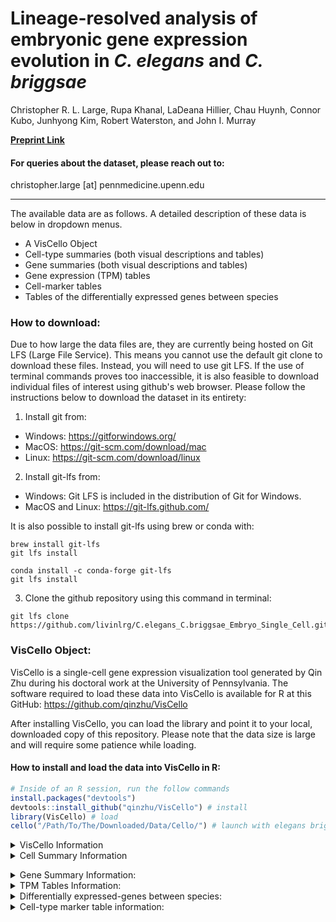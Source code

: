 # Lineage-resolved analysis of embryonic gene expression evolution in <I>C. elegans</I> and <I>C. briggsae</I>
Christopher R. L. Large, Rupa Khanal, LaDeana Hillier, Chau Huynh, Connor Kubo, Junhyong Kim, Robert Waterston, and John I. Murray


__[Preprint Link](https://www.biorxiv.org/content/10.1101/2024.02.03.578695v1)__
#### For queries about the dataset, please reach out to:
<p>
    christopher.large [at] pennmedicine.upenn.edu<br>
 
 ***
 
</p>


The available data are as follows. A detailed description of these data is below in dropdown menus.
 - A VisCello Object
 - Cell-type summaries (both visual descriptions and tables)
 - Gene summaries (both visual descriptions and tables)
 - Gene expression (TPM) tables
 - Cell-marker tables
 - Tables of the differentially expressed genes between species

### How to download:
Due to how large the data files are, they are currently being hosted on Git LFS (Large File Service). This means you cannot use the default git clone to download these files. Instead, you will need to use git LFS. If the use of terminal commands proves too inaccessible, it is also feasible to download individual files of interest using github's web browser. Please follow the instructions below to download the dataset in its entirety:

 1. Install git from:
 * Windows: <https://gitforwindows.org/>
 * MacOS: <https://git-scm.com/download/mac>
 * Linux: <https://git-scm.com/download/linux>

 2. Install git-lfs from:
 * Windows: Git LFS is included in the distribution of Git for Windows.
 * MacOS and Linux: <https://git-lfs.github.com/>

 It is also possible to install git-lfs using brew or conda with:
```
brew install git-lfs
git lfs install
```
```
conda install -c conda-forge git-lfs
git lfs install
```

 3. Clone the github repository using this command in terminal:
    
```
git lfs clone https://github.com/livinlrg/C.elegans_C.briggsae_Embryo_Single_Cell.git
```

### VisCello Object:
VisCello is a single-cell gene expression visualization tool generated by Qin Zhu during his doctoral work at the University of Pennsylvania. The software required to load these data into VisCello is available for R at this GitHub: https://github.com/qinzhu/VisCello

After installing VisCello, you can load the library and point it to your local, downloaded copy of this repository. Please note that the data size is large and will require some patience while loading.

#### How to install and load the data into VisCello in R:

``` r
# Inside of an R session, run the follow commands
install.packages("devtools") 
devtools::install_github("qinzhu/VisCello") # install
library(VisCello) # load
cello("/Path/To/The/Downloaded/Data/Cello/") # launch with elegans briggsae data
```

<details>
           <summary>VisCello Information</summary>
<p>

<p align="center">
  <img width="800" src=/Example_Images/VisCelloExample.png>
</p>

 #### Summary:
<p>
 Using VisCello, you can visualize the expression of your favorite gene across the <em>C. elegans</em> and <em>C. briggsae</em> single-cell datasets in a number of different UMAP projections. Here we have included joint projections of the global dataset, of individual cell class subsets, and of embryo time subsets. All of the joint projections are generated using Seurat V4 CCA. We have also included projections in which the <em>C. elegans</em> and <em>C. briggsae</em> cells are displayed on their own in the same UMAP embeddings.
</p>

<p>
You can search for your favorite gene from either of the species by looking up the gene name, the sequence name, or the WBGene name.
</p>

<p>
 In addition to viewing expression, you can also visualize the cell identity and other metadata that we have annotated using the orthologous markers between <em>C. elegans</em> and <em>C. briggsae</em>. The information about these metadata columns is below.
</p>
 
#### Meta Data:
- lineage - The manually annotated cell lineage. For ambiguities in division orientation, an x is used (e.g. MSx to refer to MSa and MSp).
- cell_type - The terminal cell-type identities, manually annotated using homologous marker genes. 
- species - Whether the cell is from <em>C. elegans</em> or <em>C. briggsae</em>
- embryo_time - The estimated age of the embryo from which the cell was drawn. See Packer and Zhu et al., 2019 for more details on how this was calculated. <em>C. briggsae</em> embryo_time was estimated using the orthologous genes between the species.
- dataset - Which collection batch the cells come from. 
- n_umi - The number of UMI-collapsed sequencing reads that are associated with the cell.
- genotype - The genotype from which the cell came from. Some of the _C. elegans_ cells are from mutant animals.
  - Wild-type _C. elegans_: N2 and VC2010
  - Wild-type _C. briggsae_: AF16
  - Mutant _C. elegans_ for mec-3: VC2396 mec-3(gk1126). Mutants for mec-3 appear to be missing their touch neurons and markers of the touch neurons are not detected.
  - Mutant _C. elegans_ for M03D4.4: VC4183 M03D4.4(gk5269[loxP + myo-2p::GFP::unc-54 3' UTR + rps-27p::neoR::unc-54 3' UTR + loxP]). This mutant strain for M03D4.4 appears otherwise wild-type in cell composition and expression.
  - Mutant _C. elegans_ for ceh-9: YL633 ceh-9(tm2747). This mutant strain for ceh-9 appears otherwise wild-type in cell composition and expression.
- potential_low_quality_cell - Using a variety of manual annotation strategies, we have identified some cells that don't behave consistently across UMAP embeddings due to a variety of technical reasons. These have been left in the dataset as they often represent 'normal cells', but have been labeled as being potentially low-quality.
- high_background - The amount of background reads was estimated for every cell similar to Packer and Zhu et al., 2019. The cells labeled here as TRUE had a fraction of reads from background higher than 0.75.
- possible_doublet - Droplets that annotated as possibly containing two or more cells. Not all cells annotated as possible droplets are as such. Please see Packer and Zhu et al., 2019 for details on how the background was estimated.
- packer_cell_type - Cell type annotation from Packer and Zhu et al., 2019.
- packer_cell_subtype - Cell type annotation from Packer and Zhu et al., 2019.
- packer_plot_cell_type - Cell type annotation from Packer and Zhu et al., 2019.
- SizeFactor - A column used to estimate the library size.
- smoothed_embryo_time - The estimated embryo time calculated as above, with an additional nearest neighbor smoothing algorithm to use the neighboring cell's embryo time and transcriptome to better approximate the age of the embryo.
- embryo_time_bin - Binned smoothed embryo time with lt_100 meaning 'less than 100' and gt_710 meaning 'greater than 710.
- Gene Expression - Used to inspect gene expression.
---
</p>
</details>

<details>
           <summary>Cell Summary Information</summary>
<p>
 <p>

 The cell-type summaries available in the cell_plots/ directory describe how the cell-types differ between _C. elegans_ and _C. briggsae_ using a variety of summary statistics. The data underlying the cell-types data is available in cell_data.txt for the terminal cell-types. The description of what is included in these summaries are below with an example plot for the ASG neuron:

 <p align="center">
  <img width="800" src=/Example_Images/ExampleASGNeuron.png>
</p>
 
 1. The relative TPM of every gene in _C. elegans_ and _C. briggsae_. Whether a gene is a cell-type marker within that species or both is labeled.
 2. A barplot of the cell-type markers from _C. elegans_ binned by their WormCat gene category.
 3. The top cell-type markers that are shared between species (black outline), private to _C. elegans_ (green), or private to _C. briggsae_ (blue). The private markers can also include genes that weren't annotated as being directly orthologous between the species.
 4. A bunch of cell type metrics, where the values for that cell type are shown in green for _C. elegans_ and blue for _C. briggsae_ (red for both) ontop of the dataset wide distribution.
  - Cell count: number of cells in the dataset
  - Gini coefficient: A measure of inequality that shows how evenly distributed the TPM values are (0 = even, 1 = skewed)
  - The number of genes ‘detected’ in that cell type. Calculated by generating 1000 bootstraps of the TPM, then selecting genes whose 95% lower CI doesn’t intersect 0.
  - How many of the markers of that cell-type are just in one species versus the total markers (shared + private)
  - The number of UMI-collapsed sequencing reads that are associated with the cell-type.
  - Jensen-Shannon Distance: Metric of distance between the two species cell transcriptomes.
  - Pearson Correlation: Metric of similarity between the two species cell transcriptomes.
  - The number of differentially expressed genes between the species.

   ### The description of the cell_data.txt file is below:
   - cell-type - The name of the cell type.
   - jsd_median - The median Jensen-shannon distance between the transcriptomes of the homologous cell-types between _C. elegans_ and _C. briggsae_, calculated on 1000 bootstraped TPM values.
   - jsd_lower - The lower 95% confidence-interval of the Jensen-shannon distance between the transcriptomes of the homologous cell-types between _C. elegans_ and _C. briggsae_, calculated on 1000 bootstraped TPM values.
   - jsd_upper - The upper 95% confidence-interval of the Jensen-shannon distance between the transcriptomes of the homologous cell-types between _C. elegans_ and _C. briggsae_, calculated on 1000 bootstraped TPM values.
 - corr_median - The median pearson correlation between the transcriptomes of the homologous cell-types between _C. elegans_ and _C. briggsae_, calculated on 1000 bootstraped TPM values.
 - corr_lower - The lower 95% confidence-interval of the Pearson correlation between the transcriptomes of the homologous cell-types between _C. elegans_ and _C. briggsae_, calculated on 1000 bootstraped TPM values.
 - corr_upper - The upper 95% confidence-interval of the Pearson correlation between the transcriptomes of the homologous cell-types between _C. elegans_ and _C. briggsae_, calculated on 1000 bootstraped TPM values.
 - cell_class - The tissue subset the cell is a part of.
 - neuron_type - The neuron-type as described in the L4 connectome.
 - n.umi - Mean number of UMI of the cells across both species.
 - elegans_gini - _C. elegans_ gini coefficient, calculated on the pseudobulked TPM.
 - briggsae_gini - _C. briggsae_ gini coefficient, calculated on the pseudobulked TPM.
 - elegans_genes_detected_0.05 - Number of genes detected using trinarization (Zeisel et al., 2018) at 5% prior for percentage of cells genes detected in
 - elegans_genes_detected_0.10 - Number of genes detected using trinarization at 10% prior for percentage of cells genes detected in
 - elegans_genes_maybe_0.05 - Number of genes maybe detected using trinarization at 5% prior for percentage of cells genes detected in
 - elegans_genes_maybe_0.10 - Number of genes maybe detected using trinarization at 10% prior for percentage of cells genes detected in
 - elegans_genes_ci_detected - Number of genes detected using binarization using the 95% CI on bootstrapped TPM
 - elegans_cell_count - Cell count
 - briggsae_detected_0.05 - Number of genes detected using trinarization at 5% prior for percentage of cells genes detected in
 - briggsae_detected_0.10 - Number of genes detected using trinarization at 10% prior for percentage of cells genes detected in
 - briggsae_maybe_0.05 - Number of genes maybe detected using trinarization at 5% prior for percentage of cells genes detected in
 - briggsae_maybe_0.10 - Number of genes maybe detected using trinarization at 10% prior for percentage of cells genes detected in
 - briggsae_ci_detected - Number of genes detected using binarization using the 95% CI on bootstrapped TPM
 - briggsae_cell_count - Cell count
 - both_detected_0.05 - Union of number of genes detected using trinarization at 5% prior for percentage of cells genes detected in
 - both_maybe_0.05 - Union of number of genes detected using trinarization at 10% prior for percentage of cells genes detected in
 - both_ci_detected - Union of number of genes detected using trinarization at 5% prior for percentage of cells genes detected in
 - either_detected_0.05 - Number of genes detected using trinarization at 5% prior for percentage of cells genes detected in for either species
 - either_maybe_0.05 - Number of genes detected using trinarization at 10% prior for percentage of cells genes detected in for either species
 - either_ci_detected - Number of genes  detected using binarization using the 95% CI on bootstrapped TPM in either species
 - btwn_species_dge - How many differentially expressed between homologous cell type between elegans and briggsae
 - filter_out - Should be filtered ==TRUE
 - deg_over_expressed_0.05 - How many differentially expressed between homologous cell type between elegans and briggsae over number of genes detected at 5% prior
 - deg_over_expressed_0.10 - How many differentially expressed between homologous cell type between elegans and briggsae over number of genes detected at 10% prior
 - deg_over_expressed_boot - How many differentially expressed between homologous cell type between elegans and briggsae over number of genes detected  using bootstrap binarization
 - ele_markers - Number of elegans markers
 - bri_markers - Number of briggsae markers
 - shared_markers - Number of shared markers
 - either_markers - Union of number of markers 
 - ele_markers_common - Number of markers in 1:1 orthology set
 - bri_markers_common - Number of markers in 1:1 orthology set
 - ele_markers_private - Number of markers that are private to elegans
 - bri_markers_private - Number of markers that are private to briggsae
 - either_markers_common - Union of number of markers using only 1:1 orthology set

---
</p>
</p>
</details>

</p>
</details>

<details>
           <summary>Gene Summary Information: </summary>
<p>
<p>
 
The gene summaries that will be uploaded in the gene_plots/ directory describe how the gene expression profiles differ between _C. elegans_ and _C. briggsae_ using a variety of summary statistics. The description of what is included in these summaries are below with an example plot for pha-4:

<p align="center">
  <img width="1200" src=/Example_Images/ceh-53.png>
</p>

<details>
<summary>Cell-types and UMAP Projections</summary>

+ <details>
    <summary>Global UMAP:</summary>
 
     <p align="center">
  <img width="1200" src=/Example_Images/Global.png>
    </p>
   </details>
+ <details>
   <summary>Progenitor UMAP:</summary>
 
    <p align="center">
  <img width="600" src=/Example_Images/Early.png>
    </p>
   </details>
+ <details>
   <summary>Ciliated neurons UMAP:</summary>
 
    <p align="center">
  <img width="600" src=/Example_Images/Ciliated_neurons.png>
    </p>
   </details>
+ <details>
   <summary>Nonciliated neurons UMAP:</summary>
    <p align="center">
  <img width="600" src=/Example_Images/Nonciliated_neurons.png>
    </p>
   </details>
+ <details>
   <summary>Hypodermis and seam UMAP:</summary>
    <p align="center">
  <img width="600" src=/Example_Images/Hypodermis_seam.png>
    </p>
   </details>
+ <details>
   <summary>Intestine UMAP:</summary>
    <p align="center">
  <img width="600" src=/Example_Images/Intestine.png>
    </p>
   </details>
+ <details>
   <summary>Mesoderm UMAP:</summary>
    <p align="center">
  <img width="600" src=/Example_Images/Mesoderm.png>
    </p>
   </details>
+ <details>
   <summary>Muscle UMAP:</summary>
    <p align="center">
  <img width="600" src=/Example_Images/Muscle.png>
    </p>
   </details>
+ <details>
   <summary>Pharyx glia excretory UMAP:</summary>
    <p align="center">
  <img width="600" src=/Example_Images/Pharyx_glia_excretory.png>
    </p>
   </details>
</details>


 1. Global UMAP showing the expression of your gene of interest. 
 2. Cell subset UMAP showing the expression of your gene of interest. The choice of which UMAP is shown is based on which cell-type shows maximum expression across all cell-types between the two species.
 3. Terminal cell-type comparative TPM values shown in log2 space. The cell-types are summarized by their cell class.
 4. Progenitor cell-type comparative TPM values shown in log2 space. The progenitors are summarized by their general lineage type.
 5. A bunch of gene metrics, where the values for this gene is shown in red as a confidence interval (CI) range on top of the dataset wide distribution. These metrics are shown for the terminal and progenitor cell-types.
  - Gene expression patern distance shown as the Jensen-Shannon Distance (JSD) calculated on the bootstrapped TPM values. The CI and median for the gene JSD was calculated on the bootstrap resampled TPM values.
  - Gene expression patern distance shown as the Pearson correlation coefficient calculated on the bootstrapped TPM values. The CI and median for the gene Pearson correlation coefficient was calculated on the bootstrap resampled TPM values.
  - The broadness of gene expression pattern shown as the Tau value for _C. elegans_.
  - The broadness of gene expression pattern shown as the Tau value for _C. briggsae_.
  - The maximum TPM value across any cell-type in both species.
---
</p>
</p>
</details>


<details>
           <summary>TPM Tables Information: </summary>
<p>
 <p>

Available here is the expression value of every gene in the _C. elegans_ and _C. briggsae_ genome, summarized as the transcripts per million (TPM) on pseudobulked progenitor and terminal cell-types. To evaluate the variation in the measurement of these TPM values, we have used bootstrapping to take samples of the cells and generate several confidence intervals on the cellular expression values. A gene can be thought of as confidently detected in that cell-type if its lower 95% confidence interval does not intersect zero. Additionally, we have assessed the percentage of cells from that cell-type that we were able to detect expression from.
 
---
</p>
</p>
</details>

<details>
           <summary>Differentially expressed-genes between species: </summary>
<p>
 <p>
  
To identify genes differentially expressed between _C. elegans_ and _C. briggsae_ within the homologous cell-types, we used Seurat V4. A Wilcoxon Rank Sum test was run between the cells of that cell-type from _C. elegans_ against the cells of that cell-type from _C. briggsae_. The data have been filtered for an adjusted p-value less than 0.05 and a log2 fold-change of greater than 1 or less than -1. The columns in the table are as below:

 - p_val - The unadjusted p-value between _C. elegans_ cells and _C. briggsae_ cells for that gene in that cell-type.
 - avg_log2FC_elegans_to_briggsae - The log2 fold-change between _C. elegans_ cells and _C. briggsae_ cells for that gene in that cell-type.
 - elegans_cell_fraction - The fraction of cells for which this gene was detected in _C. elegans_.
 - briggsae_cell_fraction - The fraction of cells for which this gene was detected in _C. briggsae_.
 - p_val_adj- The adjusted p-value between _C. elegans_ cells and _C. briggsae_ cells for that gene in that cell-type.
 - gene - The gene that was tested for its differential expression.
 - cell_type - The cell-type in which the gene was tested for its differential expression.
 - elegansTPM - The TPM of that gene in that cell-type.
 - elegansMaxTPM - The maximum TPM of that gene in any cell-type.
 - elegansMeanTPM - The average TPM of that gene across the cell-types.
 - elegansNumberCellTypesDetectedIn_0.05 - The number of cell-types that gene was confidently detected in using a trinarization method that tests whether a gene is confidently detected in at least 5% of the cells of that cell-type.
 - elegansNumberCellTypesDetectedIn_0.10 - TThe number of cell-types that gene was confidently detected in using a trinarization method that tests whether a gene is confidently detected in at least 10% of the cells of that cell-type.
 - elegansNumberCellTypesDetectedIn_Boot - The number of cell-type that gene was confidently, calculated by generating 1000 bootstraps of the TPM, then selecting genes whose 95% lower CI doesn’t intersect 0.
 - briggsaeTPM - The TPM of that gene in that cell-type.
 - briggsaeMaxTPM - The maximum TPM of that gene in any cell-type.
 - briggsaeMeanTPM - The average TPM of that gene across the cell-types.
 - briggsaeNumberCellTypesDetectedIn_0.05 - The number of cell-types that gene was confidently detected in using a trinarization method that tests whether a gene is confidently detected in at least 5% of the cells of that cell-type.
 - briggsaeNumberCellTypesDetectedIn_0.10 - The number of cell-types that gene was confidently detected in using a trinarization method that tests whether a gene is confidently detected in at least 10% of the cells of that cell-type.
 - briggsaeNumberCellTypesDetectedIn_Boot - The number of cell-type that gene was confidently, calculated by generating 1000 bootstraps of the TPM, then selecting genes whose 95% lower CI doesn’t intersect 0.
 - elegansTau - The broadness of the gene expression pattern.
 - briggsaeTau - The broadness of the gene expression pattern.

---
</p>
</p>
</details>

<details>
           <summary>Cell-type marker table information: </summary>
<p>
 <p>
  
To identify genes that are specific to certain cell-types in _C. elegans_ and _C. briggsae_, marker genes were called in both species using Seurat V4. In practice a Wilcoxon Rank Sum test is run between all of the cells of that cell-type against the rest of the dataset to find genes that are significantly enriched in the cell-type. The data have been filtered for an adjusted p-value less than 0.05 and a log2 fold-change of greater than 1 between the cell-type and the dataset. This was calculated for both species in the dataset on the terminal cell-types. The columns in the table are as below:

 - p_val.species - The unadjusted p-value between the cells of that cell-type and the cells of rest of the dataset for that species.
 - avg_log2FC.species - The log2 fold-change between the cells of that cell-type and the cells of rest of the dataset for that species.
 - pct.1.species - The fraction of cells for which this gene was detected in that cell-type for that species.
 - pct.2.species - The fraction of cells for which this gene was detected in the rest of the cells in the dataset for that species.
 - p_val_adj.species - The adjusted p-value between the cells of that cell-type and the cells of rest of the dataset for that species.
 - cell-type - The cell-type in which the gene was tested for its marker status.
 - gene - The gene that was tested for its marker status.
 - p_val.other_species - If the gene was tested in the other species for its marker status, the values for that test are shown here.
 - avg_log2FC.other_species - If the gene was tested in the other species for its marker status, the values for that test are shown here.
 - pct.1.other_species - If the gene was tested in the other species for its marker status, the values for that test are shown here.
 - pct.2.other_species - If the gene was tested in the other species for its marker status, the values for that test are shown here.
 - p_val_adj.other_species - If the gene was tested in the other species for its marker status, the values for that test are shown here.
 - elegansTPM - The TPM of that gene in that cell-type.
 - elegansMaxTPM - The maximum TPM of that gene in any cell-type.
 - elegansMeanTPM - The average TPM of that gene across the cell-types.
 - elegansNumberCellTypesDetectedIn_0.05 - The number of cell-types that gene was confidently detected in using a trinarization method that tests whether a gene is confidently detected in at least 5% of the cells of that cell-type.
 - elegansNumberCellTypesDetectedIn_0.10 - The number of cell-types that gene was confidently detected in using a trinarization method that tests whether a gene is confidently detected in at least 10% of the cells of that cell-type.
 - elegansNumberCellTypesDetectedIn_Boot - The number of cell-type that gene was confidently, calculated by generating 1000 bootstraps of the TPM, then selecting genes whose 95% lower CI doesn’t intersect 0.
 - briggsaeTPM - The TPM of that gene in that cell-type.
 - briggsaeMaxTPM - The maximum TPM of that gene in any cell-type.
 - briggsaeMeanTPM - The average TPM of that gene across the cell-types.
 - briggsaeNumberCellTypesDetectedIn_0.05 - The number of cell-types that gene was confidently detected in using a trinarization method that tests whether a gene is confidently detected in at least 5% of the cells of that cell-type.
 - briggsaeNumberCellTypesDetectedIn_0.10 - The number of cell-types that gene was confidently detected in using a trinarization method that tests whether a gene is confidently detected in at least 10% of the cells of that cell-type.
 - briggsaeNumberCellTypesDetectedIn_Boot - The number of cell-type that gene was confidently, calculated by generating 1000 bootstraps of the TPM, then selecting genes whose 95% lower CI doesn’t intersect 0.
 - elegansTau - The broadness of the gene expression pattern.
 - briggsaeTau - The broadness of the gene expression pattern.
 - InOtherSpecies - Whether this gene marker is also a marker in the other species.
 - orthologous_gene - Whether the gene was found to be orthologous between the two species by WormBase and a synteny recovery method.
 - elegansSinglet - Whether the gene was found as a 1:x ortholog in _C. elegans_ by OrthoFinder.
 - briggsaeSinglet - Whether the gene was found as a 1:x ortholog in _C. briggsae by OrthoFinder.
 - orthogroupSize - The size of the orthogroup (number of genes in that 'family').
 - orthogroupName - The name of the orthogroup (for internal use).
 - WormCat.1 - The WormCat (Holdorf, et al., 2020) category of this gene at a tier one level.
 - WormCat.2 - The WormCat category of this gene at a tier two level.
 - WormCat.3 - The WormCat category of this gene at a tier three level.

---
</p>
</p>
</details>

